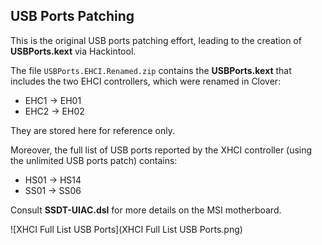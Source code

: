 ## USB Ports Patching

This is the original USB ports patching effort, leading to the creation of **USBPorts.kext** via Hackintool.<br/>

The file `USBPorts.EHCI.Renamed.zip` contains the **USBPorts.kext** that includes the two EHCI controllers, which were renamed in Clover:<br/>

* EHC1 → EH01
* EHC2 → EH02

They are stored here for reference only.<br/>

Moreover, the full list of USB ports reported by the XHCI controller (using the unlimited USB ports patch) contains:

* HS01 → HS14
* SS01 → SS06

Consult **SSDT-UIAC.dsl** for more details on the MSI motherboard.

![XHCI Full List USB Ports](XHCI Full List USB Ports.png)
